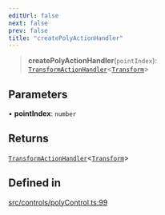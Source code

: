 ```yaml
---
editUrl: false
next: false
prev: false
title: "createPolyActionHandler"
---
```


> **createPolyActionHandler**(`pointIndex`): [`TransformActionHandler`](/api/type-aliases/transformactionhandler/)\<[`Transform`](/api/type-aliases/transform/)\>

## Parameters

• **pointIndex**: `number`

## Returns

[`TransformActionHandler`](/api/type-aliases/transformactionhandler/)\<[`Transform`](/api/type-aliases/transform/)\>

## Defined in

[src/controls/polyControl.ts:99](https://github.com/fabricjs/fabric.js/blob/a0b4adf41e0a1fd81824114cedd4c32bfb8cac25/src/controls/polyControl.ts#L99)
